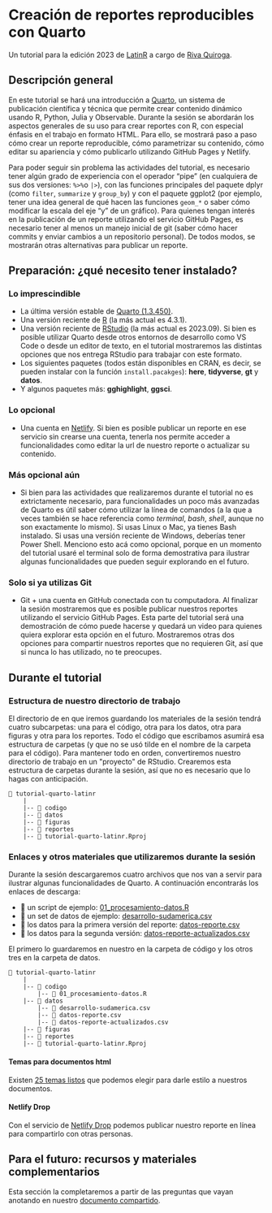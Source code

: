 # Creación de reportes reproducibles con Quarto
Un tutorial para la edición 2023 de [LatinR](https://latin-r.com/) a cargo de [Riva Quiroga](https://rivaquiroga.cl/).

## Descripción general
En este tutorial se hará una introducción a [Quarto](https://quarto.org/), un sistema de publicación científica y técnica que permite crear contenido dinámico usando R, Python, Julia y Observable. Durante la sesión se abordarán los aspectos generales de su uso para crear reportes con R, con especial énfasis en el trabajo en formato HTML. Para ello, se mostrará paso a paso cómo crear un reporte reproducible, cómo parametrizar su contenido, cómo editar su apariencia y cómo publicarlo utilizando GitHub Pages y Netlify.

Para poder seguir sin problema las actividades del tutorial, es necesario tener algún grado de experiencia con el operador “pipe” (en cualquiera de sus dos versiones: `%>%`o `|>`), con las funciones principales del paquete dplyr (como `filter`, `summarize` y `group_by`) y con el paquete ggplot2 (por ejemplo, tener una idea general de qué hacen las funciones `geom_*` o saber cómo modificar la escala del eje “y” de un gráfico). Para quienes tengan interés en la publicación de un reporte utilizando el servicio GitHub Pages, es necesario tener al menos un manejo inicial de git (saber cómo hacer commits y enviar cambios a un repositorio personal). De todos modos, se mostrarán otras alternativas para publicar un reporte.

## Preparación: ¿qué necesito tener instalado?

### Lo imprescindible

- La última versión estable de [Quarto (1.3.450)](https://quarto.org/docs/get-started/). 
- Una versión reciente de [R](https://cran.r-project.org/) (la más actual es 4.3.1).
- Una versión reciente de [RStudio](https://posit.co/download/rstudio-desktop/) (la más actual es 2023.09). Si bien es posible utilizar Quarto desde otros entornos de desarrollo como VS Code o desde un editor de texto, en el tutorial mostraremos las distintas opciones que nos entrega RStudio para trabajar con este formato.
- Los siguientes paquetes (todos están disponibles en CRAN, es decir, se pueden instalar con la función `install.pacakges`): **here**, **tidyverse**, **gt** y **datos**.
- Y algunos paquetes más: **gghighlight**, **ggsci**.

### Lo opcional
- Una cuenta en [Netlify](https://www.netlify.com/). Si bien es posible publicar un reporte en ese servicio sin crearse una cuenta, tenerla nos permite acceder a funcionalidades como editar la url de nuestro reporte o actualizar su contenido.

### Más opcional aún
- Si bien para las actividades que realizaremos durante el tutorial no es extrictamente necesario, para funcionalidades un poco más avanzadas de Quarto es útil saber cómo utilizar la línea de comandos (a la que a veces también se hace referencia como _terminal_, _bash_, _shell_, aunque no son exactamente lo mismo). Si usas Linux o Mac, ya tienes Bash instalado. Si usas una versión reciente de Windows, deberías tener Power Shell. Menciono esto acá como opcional, porque en un momento del tutorial usaré el terminal solo de forma demostrativa para ilustrar algunas funcionalidades que pueden seguir explorando en el futuro. 
  
### Solo si ya utilizas Git
- Git + una cuenta en GitHub conectada con tu computadora. Al finalizar la sesión mostraremos que es posible publicar nuestros reportes utilizando el servicio GitHub Pages. Esta parte del tutorial será una demostración de cómo puede hacerse y quedará un video para quienes quiera explorar esta opción en el futuro. Mostraremos otras dos opciones para compartir nuestros reportes que no requieren Git, así que si nunca lo has utilizado, no te preocupes. 

## Durante el tutorial

### Estructura de nuestro directorio de trabajo

El directorio de en que iremos guardando los materiales de la sesión tendrá cuatro subcarpetas: una para el código, otra para los datos, otra para figuras y otra para los reportes. Todo el código que escribamos asumirá esa estructura de carpetas (y que no se usó tilde en el nombre de la carpeta para el código). Para mantener todo en orden, convertiremos nuestro directorio de trabajo en un "proyecto" de RStudio. Crearemos esta estructura de carpetas durante la sesión, así que no es necesario que lo hagas con anticipación.

```
📂 tutorial-quarto-latinr
    |
    |-- 📁 codigo
    |-- 📁 datos
    |-- 📁 figuras
    |-- 📁 reportes
    |-- 🔵 tutorial-quarto-latinr.Rproj
```

### Enlaces y otros materiales que utilizaremos durante la sesión

Durante la sesión descargaremos cuatro archivos que nos van a servir para ilustrar algunas funcionalidades de Quarto. A continuación encontrarás los enlaces de descarga:

- 📄 un script de ejemplo: [01_procesamiento-datos.R](https://www.dropbox.com/scl/fi/1gduq3ayew0prshjehpb0/01_procesamiento-datos.R?rlkey=wkij0umzywopu4tgx1u4l3mlp&dl=0) 
- 📄 un set de datos de ejemplo: [desarrollo-sudamerica.csv](https://www.dropbox.com/scl/fi/j6ulgn05xmh9dpv78bt6l/desarrollo-sudamerica.csv?rlkey=4s0jyh1q9819vi0rys922iqo9&dl=0)
- 📄 los datos para la primera versión del reporte: [datos-reporte.csv](https://www.dropbox.com/scl/fi/hc2h0waaifcbv7vovb7g3/datos-reporte.csv?rlkey=phn9qw3j50e753l6vufmfwh6a&dl=0)
- 📄 los datos para la segunda versión: [datos-reporte-actualizados.csv](https://www.dropbox.com/scl/fi/ibddb3jhuwja71kp57uy1/datos-reporte-actualizados.csv?rlkey=259uk0aodq0t5tzayoor3kv23&dl=0)

El primero lo guardaremos en nuestro en la carpeta de código y los otros tres en la carpeta de datos.

```
📂 tutorial-quarto-latinr
    |
    |-- 📁 codigo
        |-- 📄 01_procesamiento-datos.R 
    |-- 📁 datos
        |-- 📄 desarrollo-sudamerica.csv
        |-- 📄 datos-reporte.csv
        |-- 📄 datos-reporte-actualizados.csv
    |-- 📁 figuras
    |-- 📁 reportes
    |-- 🔵 tutorial-quarto-latinr.Rproj
```

#### Temas para documentos html

Existen [25 temas listos](https://quarto.org/docs/output-formats/html-themes.html) que podemos elegir para darle estilo a nuestros documentos.

#### Netlify Drop

Con el servicio de [Netlify Drop](https://app.netlify.com/drop/) podemos publicar nuestro reporte en línea para compartirlo con otras personas.

## Para el futuro: recursos y materiales complementarios

Esta sección la completaremos a partir de las preguntas que vayan anotando en nuestro [documento compartido](https://docs.google.com/document/d/1aG-ssbPPIe3HryaVlW2-ZPgbY1k1kjJ1N-_yf8I5C8w/edit?usp=sharing).
